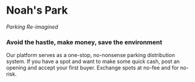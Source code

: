 # Noah's Park
*Parking Re-imagined*

### Avoid the hastle, make money, save the environment
Our platform serves as a one-stop, no-nonsense parking distribution system. If you have a spot and want to make some quick cash, 
post an opening and accept your first buyer. Exchange spots at no-fee and for no-risk. 
